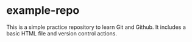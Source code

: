 # example-repo
This is a simple practice repository to learn Git and Github. It includes a basic HTML file and version control actions. 
